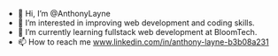 - 👋 Hi, I’m @AnthonyLayne
- 👀 I’m interested in improving web development and coding skills. 
- 🌱 I’m currently learning fullstack web development at BloomTech. 
- 📫 How to reach me www.linkedin.com/in/anthony-layne-b3b08a231

<!---
AnthonyLayne/AnthonyLayne is a ✨ special ✨ repository because its `README.md` (this file) appears on your GitHub profile.
You can click the Preview link to take a look at your changes.
--->

